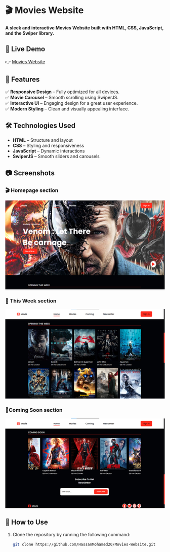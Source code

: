 # 🎬 Movies Website  
**A sleek and interactive Movies Website built with HTML, CSS, JavaScript, and the Swiper library.**  
## 🔗 Live Demo  
👉 [Movies Website](https://hassanmohamed20.github.io/Movies-Website/) 
## 📌 Features  
✅ **Responsive Design** – Fully optimized for all devices.  
✅ **Movie Carousel** – Smooth scrolling using SwiperJS.  
✅ **Interactive UI** – Engaging design for a great user experience.  
✅ **Modern Styling** – Clean and visually appealing interface.  

## 🛠️ Technologies Used  
- **HTML** – Structure and layout  
- **CSS** – Styling and responsiveness  
- **JavaScript** – Dynamic interactions  
- **SwiperJS** – Smooth sliders and carousels 

## 📷 Screenshots  
### 🎬 Homepage  section  
![Homepage](https://github.com/HassanMohamed20/Movies-Website/blob/main/screen/Screenshot%202025-02-06%20185044.png)  

### 📜 This Week section 
![Opening This Week](https://github.com/HassanMohamed20/Movies-Website/blob/main/screen/Screenshot%202025-02-06%20185204.png) 

### 📜Coming Soon section 
![Coming Soon](https://github.com/HassanMohamed20/Movies-Website/blob/main/screen/Screenshot%202025-02-06%20185251.png) 

## 📂 How to Use  
1. Clone the repository by running the following command:  
   ```bash
   git clone https://github.com/HassanMohamed20/Movies-Website.git



